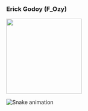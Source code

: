 ### Erick Godoy (F_Ozy)

<div>
  <a href="https://github.com/FraterOzymandias">
  <img height=200 src="https://github-readme-stats.vercel.app/api?username=ErickGodoy&show_icons=true&theme=cobalt" />
  
</a>
</div>

![Snake animation](https://github.com/FraterOzymandias/FraterOzymandias/blob/output/github-contribution-grid-snake.svg)
